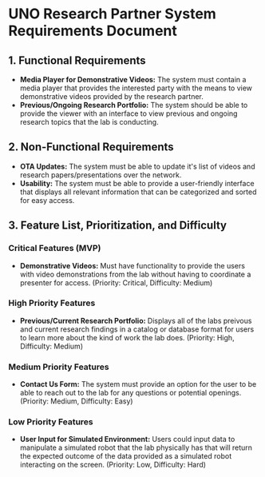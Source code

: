 # UNO Research Partner System Requirements Document

## 1. Functional Requirements
- **Media Player for Demonstrative Videos:** The system must contain a media player that provides the interested party with the means to view demonstrative videos provided by the research partner.
- **Previous/Ongoing Research Portfolio:** The system should be able to provide the viewer with an interface to view previous and ongoing research topics that the lab is conducting.

## 2. Non-Functional Requirements
- **OTA Updates:** The system must be able to update it's list of videos and research papers/presentations over the network.
- **Usability:** The system must be able to provide a user-friendly interface that displays all relevant information that can be categorized and sorted for easy access. 

## 3. Feature List, Prioritization, and Difficulty
### Critical Features (MVP)
- **Demonstrative Videos:** Must have functionality to provide the users with video demonstrations from the lab without having to coordinate a presenter for access. (Priority: Critical, Difficulty: Medium)
### High Priority Features
- **Previous/Current Research Portfolio:** Displays all of the labs preivous and current research findings in a catalog or database format for users to learn more about the kind of work the lab does. (Priority: High, Difficulty: Medium)
### Medium Priority Features
- **Contact Us Form:** The system must provide an option for the user to be able to reach out to the lab for any questions or potential openings. (Priority: Medium, Difficulty: Easy)
### Low Priority Features
- **User Input for Simulated Environment:** Users could input data to manipulate a simulated robot that the lab physically has that will return the expected outcome of the data provided as a simulated robot interacting on the screen. (Priority: Low, Difficulty: Hard)